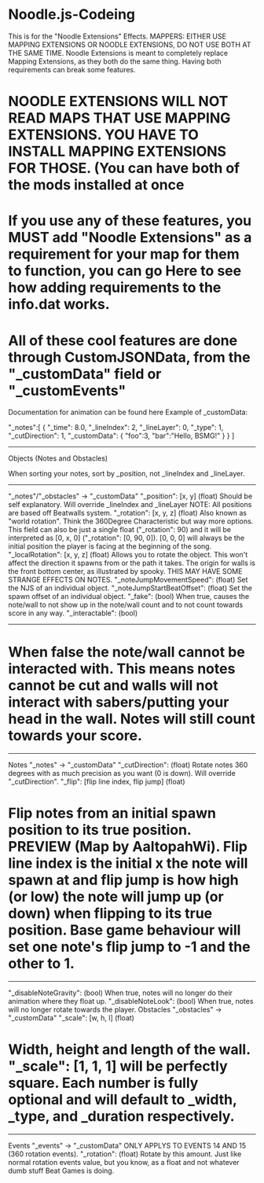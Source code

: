 # Noodle.js-Codeing
This is for the "Noodle Extensions" Effects.
MAPPERS: EITHER USE MAPPING EXTENSIONS OR NOODLE EXTENSIONS, DO NOT USE BOTH AT THE SAME TIME. Noodle Extensions is meant to completely replace Mapping Extensions, as they both do the same thing. Having both requirements can break some features.
# NOODLE EXTENSIONS WILL NOT READ MAPS THAT USE MAPPING EXTENSIONS. YOU HAVE TO INSTALL MAPPING EXTENSIONS FOR THOSE. (You can have both of the mods installed at once
# If you use any of these features, you MUST add "Noodle Extensions" as a requirement for your map for them to function, you can go Here to see how adding requirements to the info.dat works.
# All of these cool features are done through CustomJSONData, from the "_customData" field or "_customEvents"

Documentation for animation can be found here
Example of _customData:

"_notes":[
  {
    "_time": 8.0,
    "_lineIndex": 2,
    "_lineLayer": 0,
    "_type": 1,
    "_cutDirection": 1,
    "_customData": {
      "foo":3,
      "bar":"Hello, BSMG!"
    }
  }
]
____________________________
Objects (Notes and Obstacles) 


When sorting your notes, sort by _position, not _lineIndex and _lineLayer.
_______________________________________________________________________________
"_notes"/"_obstacles" -> "_customData"
"_position": [x, y] (float) Should be self explanatory. Will override _lineIndex and _lineLayer NOTE: All positions are based off Beatwalls system.
"_rotation": [x, y, z] (float) Also known as "world rotation". Think the 360Degree Characteristic but way more options. This field can also be just a single float ("_rotation": 90) and it will be interpreted as [0, x, 0] ("_rotation": [0, 90, 0]). [0, 0, 0] will always be the initial position the player is facing at the beginning of the song.
"_localRotation": [x, y, z] (float) Allows you to rotate the object. This won't affect the direction it spawns from or the path it takes. The origin for walls is the front bottom center, as illustrated by spooky. THIS MAY HAVE SOME STRANGE EFFECTS ON NOTES.
"_noteJumpMovementSpeed": (float) Set the NJS of an individual object.
"_noteJumpStartBeatOffset": (float) Set the spawn offset of an individual object.
"_fake": (bool) When true, causes the note/wall to not show up in the note/wall count and to not count towards score in any way.
"_interactable": (bool) 
______________________________
# When false the note/wall cannot be interacted with. This means notes cannot be cut and walls will not interact with sabers/putting your head in the wall. Notes will still count towards your score.
__________________
Notes
"_notes" -> "_customData"
"_cutDirection": (float) Rotate notes 360 degrees with as much precision as you want (0 is down). Will override "_cutDirection".
"_flip": [flip line index, flip jump] (float) 
# Flip notes from an initial spawn position to its true position. PREVIEW (Map by AaltopahWi). Flip line index is the initial x the note will spawn at and flip jump is how high (or low) the note will jump up (or down) when flipping to its true position. Base game behaviour will set one note's flip jump to -1 and the other to 1.
___________________________________________________________________________________________________________
"_disableNoteGravity": (bool) When true, notes will no longer do their animation where they float up.
"_disableNoteLook": (bool) When true, notes will no longer rotate towards the player.
Obstacles
"_obstacles" -> "_customData"
"_scale": [w, h, l] (float)
# Width, height and length of the wall. "_scale": [1, 1, 1] will be perfectly square. Each number is fully optional and will default to _width, _type, and _duration respectively.
_________________________
Events
"_events" -> "_customData"
ONLY APPLYS TO EVENTS 14 AND 15 (360 rotation events).
"_rotation": (float) Rotate by this amount. Just like normal rotation events value, but you know, as a float and not whatever dumb stuff Beat Games is doing.
